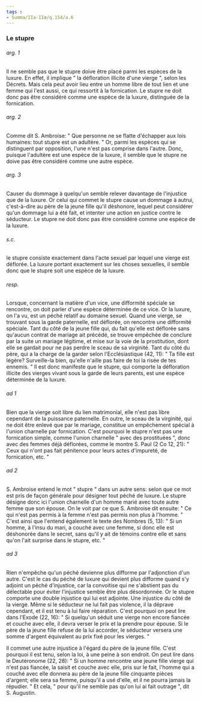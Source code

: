 ```yaml
---
tags : 
- Summa/IIa-IIæ/q.154/a.6
---
```


### Le stupre

###### arg. 1
Il ne semble pas que le stupre doive être placé parmi les espèces de la luxure. En effet, il implique " la défloration illicite d'une vierge ", selon les Décrets. Mais cela peut avoir lieu entre un homme libre de tout lien et une femme qui l'est aussi, ce qui ressortit à la fornication. Le stupre ne doit donc pas être considéré comme une espèce de la luxure, distinguée de la fornication. 

###### arg. 2
Comme dit S. Ambroise: " Que personne ne se flatte d'échapper aux lois humaines: tout stupre est un adultère. " Or, parmi les espèces qui se distinguent par opposition, l'une n'est pas comprise dans l'autre. Donc, puisque l'adultère est une espèce de la luxure, il semble que le stupre ne doive pas être considéré comme une autre espèce. 

###### arg. 3
Causer du dommage à quelqu'un semble relever davantage de l'injustice que de la luxure. Or celui qui commet le stupre cause un dommage à autrui, c'est-à-dire au père de la jeune fille qu'il déshonore, lequel peut considérer qu'un dommage lui a été fait, et intenter une action en justice contre le séducteur. Le stupre ne doit donc pas être considéré comme une espèce de la luxure. 

###### s.c.
le stupre consiste exactement dans l'acte sexuel par lequel une vierge est déflorée. La luxure portant exactement sur les choses sexuelles, il semble donc que le stupre soit une espèce de la luxure. 

###### resp.
Lorsque, concernant la matière d'un vice, une difformité spéciale se rencontre, on doit parler d'une espèce déterminée de ce vice. Or la luxure, on l'a vu, est un péché relatif au domaine sexuel. Quand une vierge, se trouvant sous la garde paternelle, est déflorée, on rencontre une difformité spéciale. Tant du côté de la jeune fille qui, du fait qu'elle est déflorée sans qu'aucun contrat de mariage ait précédé, se trouve empêchée de conclure par la suite un mariage légitime, et mise sur la voie de la prostitution, dont elle se gardait pour ne pas perdre le sceau de sa virginité. Tant du côté du père, qui a la charge de la garder selon l'Ecclésiastique (42, 11): " Ta fille est légère? Surveille-la bien, qu'elle n'aille pas faire de toi la risée de tes ennemis. " Il est donc manifeste que le stupre, qui comporte la défloration illicite des vierges vivant sous la garde de leurs parents, est une espèce déterminée de la luxure. 

###### ad 1
Bien que la vierge soit libre du lien matrimonial, elle n'est pas libre cependant de la puissance paternelle. En outre, le sceau de la virginité, qui ne doit être enlevé que par le mariage, constitue un empêchement spécial à l'union charnelle par fornication. C'est pourquoi le stupre n'est pas une fornication simple, comme l'union charnelle " avec des prostituées ", donc avec des femmes déjà déflorées, comme le montre S. Paul (2 Co 12, 21): " Ceux qui n'ont pas fait pénitence pour leurs actes d'impureté, de fornication, etc. " 

###### ad 2
S. Ambroise entend le mot " stupre " dans un autre sens: selon que ce mot est pris de façon générale pour désigner tout péché de luxure. Le stupre désigne donc ici l'union charnelle d'un homme marié avec toute autre femme que son épouse. On le voit par ce que S. Ambroise dit ensuite: " Ce qui n'est pas permis à la femme n'est pas permis non plus à l'homme. " C'est ainsi que l'entend également le texte des Nombres (5, 13): " Si un homme, à l'insu du mari, a couché avec une femme, si donc elle est déshonorée dans le secret, sans qu'il y ait de témoins contre elle et sans qu'on l'ait surprise dans le stupre, etc. " 

###### ad 3
Rien n'empêche qu'un péché devienne plus difforme par l'adjonction d'un autre. C'est le cas du péché de luxure qui devient plus difforme quand s'y adjoint un péché d'injustice, car la convoitise qui ne s'abstient pas du délectable pour éviter l'injustice semble être plus désordonnée. Or le stupre comporte une double injustice qui lui est adjointe. Une injustice du côté de la vierge. Même si le séducteur ne lui fait pas violence, il la déprave cependant, et il est tenu à lui faire réparation. C'est pourquoi on peut lire dans l'Exode (22, 16): " Si quelqu'un séduit une vierge non encore fiancée et couche avec elle, il devra verser le prix et la prendre pour épouse. Si le père de la jeune fille refuse de la lui accorder, le séducteur versera une somme d'argent équivalent au prix fixé pour les vierges. " 

Il commet une autre injustice à l'égard du père de la jeune fille. C'est pourquoi il est tenu, selon la loi, à une peine à son endroit. On peut lire dans le Deutéronome (22, 28): " Si un homme rencontre une jeune fille vierge qui n'est pas fiancée, la saisit et couche avec elle, pris sur le fait, l'homme qui a couché avec elle donnera au père de la jeune fille cinquante pièces d'argent; elle sera sa femme, puisqu'il a usé d'elle, et il ne pourra jamais la répudier. " Et cela, " pour qu'il ne semble pas qu'on lui ai fait outrage ", dit S. Augustin. 

